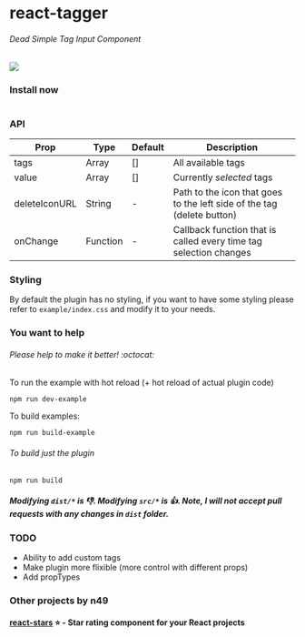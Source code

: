 # react-tagger
###### Dead Simple Tag Input Component
![](http://i.imgur.com/54SO0GR.gif)

### Install now
```

```

### API

| Prop          | Type          | Default  | Description
| ------------- | ------------- | -----    | -------------
| tags          | Array         | []       | All available tags
| value         | Array         | []       | Currently *selected* tags
| deleteIconURL | String        | -       | Path to the icon that goes to the left side of the tag (delete button)
| onChange      | Function      | -       | Callback function that is called every time tag selection changes

### Styling

By default the plugin has no styling, if you want to have some styling please refer to `example/index.css` and modify it to your needs.

### You want to help

###### Please help to make it better! :octocat:

To run the example with hot reload (+ hot reload of actual plugin code)
```
npm run dev-example
```
To build examples:
```
npm run build-example
```
###### To build just the plugin
```
npm run build
```
##### Modifying `dist/*` is :-1:. Modifying `src/*` is :+1:. Note, I will not accept pull requests with any changes in `dist` folder.

### TODO
- Ability to add custom tags
- Make plugin more flixible (more control with different props)
- Add propTypes

### Other projects by n49
#### [react-stars](https://github.com/n49/react-stars) :star: - Star rating component for your React projects
